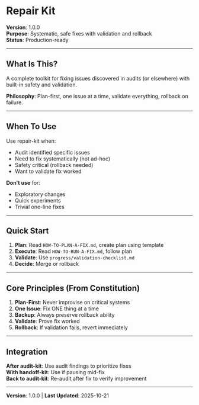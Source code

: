 # Repair Kit

**Version**: 1.0.0  
**Purpose**: Systematic, safe fixes with validation and rollback  
**Status**: Production-ready

---

## What Is This?

A complete toolkit for fixing issues discovered in audits (or elsewhere) with built-in safety and validation.

**Philosophy**: Plan-first, one issue at a time, validate everything, rollback on failure.

---

## When To Use

Use repair-kit when:
- Audit identified specific issues
- Need to fix systematically (not ad-hoc)
- Safety critical (rollback needed)
- Want to validate fix worked

**Don't use** for:
- Exploratory changes
- Quick experiments
- Trivial one-line fixes

---

## Quick Start

1. **Plan**: Read `HOW-TO-PLAN-A-FIX.md`, create plan using template
2. **Execute**: Read `HOW-TO-RUN-A-FIX.md`, follow plan
3. **Validate**: Use `progress/validation-checklist.md`
4. **Decide**: Merge or rollback

---

## Core Principles (From Constitution)

1. **Plan-First**: Never improvise on critical systems
2. **One Issue**: Fix ONE thing at a time
3. **Backup**: Always preserve rollback ability
4. **Validate**: Prove fix worked
5. **Rollback**: If validation fails, revert immediately

---

## Integration

**After audit-kit**: Use audit findings to prioritize fixes  
**With handoff-kit**: Use if pausing mid-fix  
**Back to audit-kit**: Re-audit after fix to verify improvement

---

**Version**: 1.0.0 | **Last Updated**: 2025-10-21

